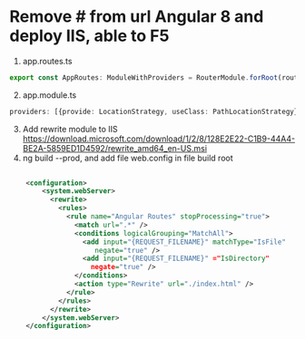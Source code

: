 # Remove # from url Angular 8 and deploy IIS, able to F5
1. app.routes.ts 
```ts
export const AppRoutes: ModuleWithProviders = RouterModule.forRoot(routes, {scrollPositionRestoration: 'top', useHash: false,});
```
2. app.module.ts 

```ts
providers: [{provide: LocationStrategy, useClass: PathLocationStrategy}]
```
3. Add rewrite module to IIS
https://download.microsoft.com/download/1/2/8/128E2E22-C1B9-44A4-BE2A-5859ED1D4592/rewrite_amd64_en-US.msi
4. ng build --prod, and add file web.config in file build root

```xml
    
    <configuration>
        <system.webServer>
          <rewrite>
            <rules>
              <rule name="Angular Routes" stopProcessing="true">
                <match url=".*" />
                <conditions logicalGrouping="MatchAll">
                  <add input="{REQUEST_FILENAME}" matchType="IsFile" 
                     negate="true" />
                  <add input="{REQUEST_FILENAME}" ="IsDirectory" 
                    negate="true" />
                </conditions>
                <action type="Rewrite" url="./index.html" />
              </rule>
            </rules>
          </rewrite>
        </system.webServer>
    </configuration>
```
